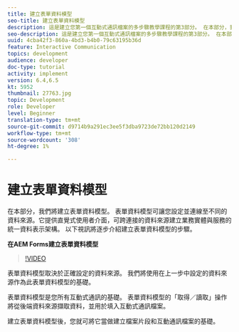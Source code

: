 ```yaml
---
title: 建立表單資料模型
seo-title: 建立表單資料模型
description: 這是建立您第一個互動式通訊檔案的多步驟教學課程的第3部分。 在本部分，我們將建立表單資料模型。 表單資料模型可讓您設定和連接不同的資料來源。它提供直覺式的使用者介面，以建立跨連線資料來源之商業實體與服務的統一資料表示架構。以下視訊逐步說明建立表單資料模型的步驟。
seo-description: 這是建立您第一個互動式通訊檔案的多步驟教學課程的第3部分。 在本部分，我們將建立表單資料模型。 表單資料模型可讓您設定並連線至不同的資料來源。它提供直覺式使用者介面，可跨連接的資料來源建立業務實體與服務的統一資料表示架構。 以下視訊將逐步介紹建立表單資料模型的步驟。
uuid: 4cba42f3-860a-4bd3-b4b0-79c63195b36d
feature: Interactive Communication
topics: development
audience: developer
doc-type: tutorial
activity: implement
version: 6.4,6.5
kt: 5952
thumbnail: 27763.jpg
topic: Development
role: Developer
level: Beginner
translation-type: tm+mt
source-git-commit: d9714b9a291ec3ee5f3dba9723de72bb120d2149
workflow-type: tm+mt
source-wordcount: '308'
ht-degree: 1%

---
```



# 建立表單資料模型

在本部分，我們將建立表單資料模型。 表單資料模型可讓您設定並連線至不同的資料來源。它提供直覺式使用者介面，可跨連接的資料來源建立業務實體與服務的統一資料表示架構。 以下視訊將逐步介紹建立表單資料模型的步驟。

**在AEM Forms建立表單資料模型**

>[!VIDEO](https://video.tv.adobe.com/v/27763/?quality=9&learn=on)

表單資料模型取決於正確設定的資料來源。 我們將使用在上一步中設定的資料來源作為此表單資料模型的基礎。

表單資料模型是您所有互動式通訊的基礎。 表單資料模型的「取得／讀取」操作將從後端資料來源擷取資料，並用於填入互動式通訊檔案。

建立表單資料模型後，您就可將它當做建立檔案片段和互動通訊檔案的基礎。
